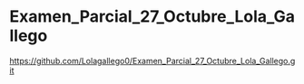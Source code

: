 # Examen_Parcial_27_Octubre_Lola_Gallego
https://github.com/Lolagallego0/Examen_Parcial_27_Octubre_Lola_Gallego.git
